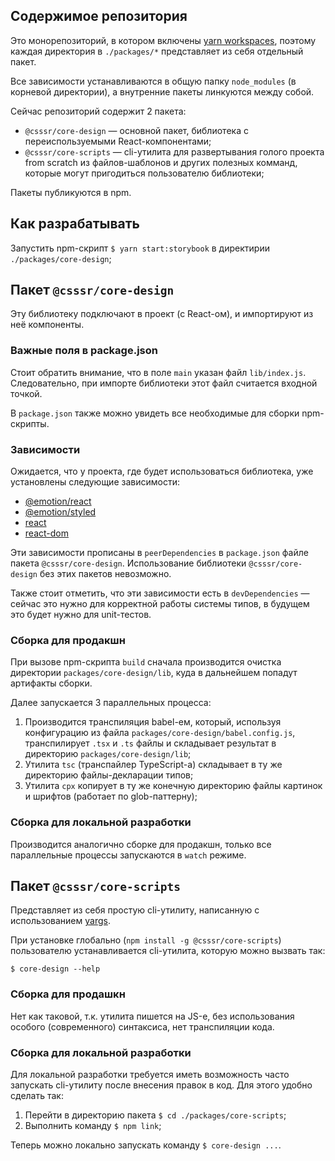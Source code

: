 ## Содержимое репозитория
Это монорепозиторий, в котором включены [yarn workspaces](https://yarnpkg.com/en/docs/workspaces), поэтому каждая директория в `./packages/*` представляет из себя отдельный пакет.

Все зависимости устанавливаются в общую папку `node_modules` (в корневой директории), а внутренние пакеты линкуются между собой.

Сейчас репозиторий содержит 2 пакета:
* `@csssr/core-design` — основной пакет, библиотека с переиспользуемыми React-компонентами;
* `@csssr/core-scripts` — cli-утилита для развертывания голого проекта from scratch из файлов-шаблонов и других полезных комманд, которые могут пригодиться пользователю библиотеки;

Пакеты публикуются в npm.

## Как разрабатывать
Запустить npm-cкрипт `$ yarn start:storybook` в директирии `./packages/core-design`; 

## Пакет `@csssr/core-design`
Эту библиотеку подключают в проект (с React-ом), и импортируют из неё компоненты.

### Важные поля в package.json
Стоит обратить внимание, что в поле `main` указан файл `lib/index.js`. Следовательно, при импорте библиотеки этот файл считается входной точкой.

В `package.json` также можно увидеть все необходимые для сборки npm-скрипты.

### Зависимости

Ожидается, что у проекта, где будет использоваться библиотека, уже установлены следующие зависимости:
* [@emotion/react](https://www.npmjs.com/package/@emotion/react)
* [@emotion/styled](https://www.npmjs.com/package/@emotion/styled)
* [react](https://www.npmjs.com/package/react)
* [react-dom](https://www.npmjs.com/package/react-dom)

Эти зависимости прописаны в `peerDependencies` в `package.json` файле пакета `@csssr/core-design`. Использование библиотеки `@csssr/core-design` без этих пакетов невозможно.

Также стоит отметить, что эти зависимости есть в `devDependencies` — сейчас это нужно для корректной работы системы типов, в будущем это будет нужно для unit-тестов.

### Сборка для продакшн
При вызове npm-скрипта `build` сначала производится очистка директории `packages/core-design/lib`, куда в дальнейшем попадут артифакты сборки.

Далее запускается 3 параллельных процесса:
1. Производится транспиляция babel-ем, который, используя конфигурацию из файла `packages/core-design/babel.config.js`, транспилирует `.tsx` и `.ts` файлы и складывает результат в директорию `packages/core-design/lib`;
2. Утилита `tsc` (транспайлер TypeScript-a) складывает в ту же директорию файлы-декларации типов;
3. Утилита `cpx` копирует в ту же конечную директорию файлы картинок и шрифтов (работает по glob-паттерну);

### Сборка для локальной разработки
Производится аналогично сборке для продакшн, только все параллельные процессы запускаются в `watch` режиме.

## Пакет `@csssr/core-scripts`
Представляет из себя простую cli-утилиту, написанную с использованием [yargs](https://github.com/yargs/yargs).

При установке глобально (`npm install -g @csssr/core-scripts`) пользователю устанавливается cli-утилита, которую можно вызвать так:
```
$ core-design --help
```

### Сборка для продашкн
Нет как таковой, т.к. утилита пишется на JS-е, без использования особого (современного) синтаксиса, нет транспиляции кода.

### Сборка для локальной разработки
Для локальной разработки требуется иметь возможность часто запускать cli-утилиту после внесения правок в код. Для этого удобно сделать так:
1. Перейти в директорию пакета `$ cd ./packages/core-scripts`;
2. Выполнить команду `$ npm link`;

Теперь можно локально запускать команду `$ core-design ...`.
